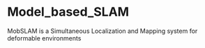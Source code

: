 # Model_based_SLAM
MobSLAM is a Simultaneous Localization and Mapping system for deformable environments

